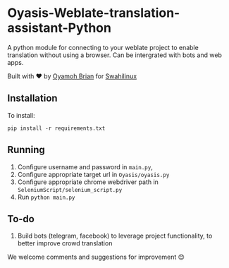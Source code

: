 # Oyasis-Weblate-translation-assistant-Python

A python module for connecting to your weblate project to enable translation without using a browser. Can be intergrated with bots and web apps. 

Built with ❤️ by [Oyamoh Brian](https://github.com/oyamoh-brian) for [Swahilinux](https://swahilinux.org)

## Installation

To install:

`pip install -r requirements.txt`

## Running

1. Configure username and password in `main.py`, 
2. Configure appropriate target url in `Oyasis/oyasis.py`
3. Configure appropriate chrome webdriver path in `SeleniumScript/selenium_script.py`
3. Run `python main.py`

## To-do

1. Build bots (telegram, facebook) to leverage project functionality, to better improve crowd translation

We welcome comments and suggestions for improvement 😊

